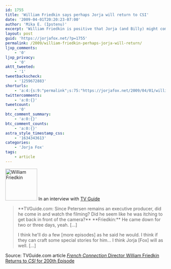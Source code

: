 ```yaml
---
id: 1755
title: 'William Friedkin says perhaps Jorja will return to CSI'
date: '2009-04-01T20:20:23-07:00'
author: 'Mika E. (Ipstenu)'
excerpt: 'William Friedkin is positive that Jorja (and Billy) might come back to <em>CSI</em> if the stories are right.'
layout: post
guid: 'https://jorjafox.net/?p=1755'
permalink: /2009/william-friedkin-perhaps-jorja-will-return/
ljxp_comments:
    - '0'
ljxp_privacy:
    - '0'
aktt_tweeted:
    - '1'
tweetbackscheck:
    - '1259672883'
shorturls:
    - 'a:4:{s:9:"permalink";s:75:"https://jorjafox.net/2009/04/01/william-friedkin-perhaps-jorja-will-return/";s:7:"tinyurl";s:25:"http://tinyurl.com/df9h29";s:4:"isgd";s:18:"http://is.gd/530C1";s:5:"bitly";s:20:"http://bit.ly/8z6K0U";}'
twittercomments:
    - 'a:0:{}'
tweetcount:
    - '0'
btc_comment_summary:
    - 'a:0:{}'
btc_comment_counts:
    - 'a:0:{}'
astra_style_timestamp_css:
    - '1634343613'
categories:
    - 'Jorja Fox'
tags:
    - article
---
```


<img src="//static.jorjafox.net/wordpress/2009/04/friedkin-100x100.jpg" alt="William Friedkin " title="William Friedkin " width="100" height="100" class="alignleft size-thumbnail wp-image-1756" /> In an interview with <a href="http://www.tvguide.com/News/William-Friedkins-CSI-1004630.aspx">TV Guide</a>

<blockquote>**TVGuide.com: Since Petersen remains an executive producer, did he come in and watch the filming? Did he seem like he was itching to get back in front of the camera?**
**Friedkin:** He came down for two or three days, yeah. [...]

I think he'll do a few [more episodes] as he said he would. I think if they can craft some special stories for him... I think Jorja [Fox] will as well. [...]</blockquote>

Source: TVGuide.com article <a href="http://www.tvguide.com/News/William-Friedkins-CSI-1004630.aspx"><em>French Connection</em> Director William Friedkin Returns to <em>CSI</em> for 200th Episode</a>

